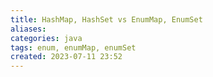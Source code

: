 ```yaml
---
title: HashMap, HashSet vs EnumMap, EnumSet
aliases: 
categories: java
tags: enum, enumMap, enumSet
created: 2023-07-11 23:52
---
```

